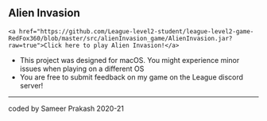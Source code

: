## Alien Invasion

`<a href="https://github.com/League-level2-student/league-level2-game-RedFox360/blob/master/src/alienInvasion_game/AlienInvasion.jar?raw=true">Click here to play Alien Invasion!</a>`


* This project was designed for macOS. You might experience minor issues when playing on a different OS
* You are free to submit feedback on my game on the League discord server!

- - -

coded by Sameer Prakash 2020-21
